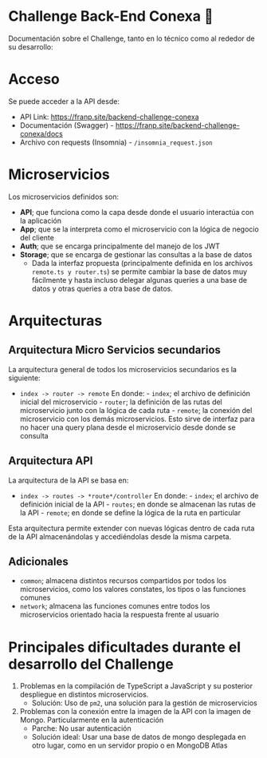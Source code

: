 # Challenge Back-End Conexa 🚀

Documentación sobre el Challenge, tanto en lo técnico como al rededor de su desarrollo:

# Acceso

Se puede acceder a la API desde:

- API Link: https://franp.site/backend-challenge-conexa
- Documentación (Swagger) - https://franp.site/backend-challenge-conexa/docs
- Archivo con requests (Insomnia) - `/insomnia_request.json`

# Microservicios

Los microservicios definidos son:

- **API**; que funciona como la capa desde donde el usuario interactúa con la aplicación
- **App**; que se la interpreta como el microservicio con la lógica de negocio del cliente
- **Auth**; que se encarga principalmente del manejo de los JWT
- **Storage**; que se encarga de gestionar las consultas a la base de datos
  - Dada la interfaz propuesta (principalmente definida en los archivos `remote.ts y router.ts`) se permite cambiar la base de datos muy fácilmente y hasta incluso delegar algunas queries a una base de datos y otras queries a otra base de datos.

# Arquitecturas

## Arquitectura Micro Servicios secundarios

La arquitectura general de todos los microservicios secundarios es la siguiente:

- `index -> router -> remote`
  En donde: - `index`; el archivo de definición inicial del microservicio - `router`; la definición de las rutas del microservicio junto con la lógica de cada ruta - `remote`; la conexión del microservicio con los demás microservicios. Esto sirve de interfaz para no hacer una query plana desde el microservicio desde donde se consulta

## Arquitectura API

La arquitectura de la API se basa en:

- `index -> routes -> *route*/controller`
  En donde: - `index`; el archivo de definición inicial de la API - `routes`; en donde se almacenan las rutas de la API - `remote`; en donde se define la lógica de la ruta en particular

Esta arquitectura permite extender con nuevas lógicas dentro de cada ruta de la API almacenándolas y accediéndolas desde la misma carpeta.

## Adicionales

- `common`; almacena distintos recursos compartidos por todos los microservicios, como los valores constates, los tipos o las funciones comunes
- `network`; almacena las funciones comunes entre todos los microservicios orientado hacia la respuesta frente al usuario

# Principales dificultades durante el desarrollo del Challenge

1. Problemas en la compilación de TypeScript a JavaScript y su posterior despliegue en distintos microservicios.
   - Solución: Uso de `pm2`, una solución para la gestión de microservicios
2. Problemas con la conexión entre la imagen de la API con la imagen de Mongo. Particularmente en la autenticación
   - Parche: No usar autenticación
   - Solución ideal: Usar una base de datos de mongo desplegada en otro lugar, como en un servidor propio o en MongoDB Atlas
